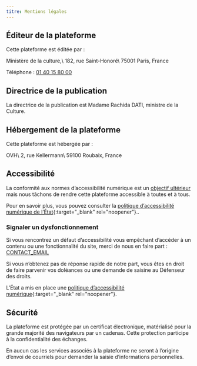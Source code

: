 ```yaml
---
titre: Mentions légales
---
```


## Éditeur de la plateforme

Cette plateforme est éditée par :

Ministère de la culture,\\
182, rue Saint-Honoré\\
75001 Paris, France

Téléphone : [01 40 15 80 00](tel:+33140158000)

## Directrice  de la publication

La directrice de la publication est Madame Rachida DATI, ministre de la Culture.

## Hébergement de la plateforme

Cette plateforme est hébergée par :

OVH\\
2, rue Kellermann\\
59100 Roubaix, France

## Accessibilité

La conformité aux normes d’accessibilité numérique est un [objectif ultérieur](/declaration_accessibilite) mais nous tâchons de rendre cette plateforme accessible à toutes et à tous.

Pour en savoir plus, vous pouvez consulter la [politique d’accessibilité numérique de l’État](https://accessibilite.numerique.gouv.fr/){:target="_blank" rel="noopener"}..

### Signaler un dysfonctionnement

Si vous rencontrez un défaut d’accessibilité vous empêchant d’accéder à un contenu ou une fonctionnalité du site, merci de nous en faire part : [CONTACT_EMAIL](mailto:CONTACT_EMAIL)

Si vous n’obtenez pas de réponse rapide de notre part, vous êtes en droit de faire parvenir vos doléances ou une demande de saisine au Défenseur des droits.

L'État a mis en place une [politique d’accessibilité numérique](http://references.modernisation.gouv.fr/accessibilite-numerique){:target="_blank" rel="noopener"}.

## Sécurité

La plateforme est protégée par un certificat électronique, matérialisé pour la grande majorité des navigateurs par un cadenas. Cette protection participe à la confidentialité des échanges.

En aucun cas les services associés à la plateforme ne seront à l’origine d’envoi de courriels pour demander la saisie d’informations personnelles.
